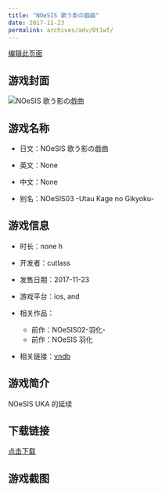 ```yaml
---
title: "NOeSIS 歌う影の戯曲"
date: 2017-11-23
permalink: archives/adv/0t1wf/
---
```

[编辑此页面](https://github.com/ACG-3/ADV3-source/blob/main/source/_posts/NOeSIS%20%E6%AD%8C%E3%81%86%E5%BD%B1%E3%81%AE%E6%88%AF%E6%9B%B2.md)

## 游戏封面

![NOeSIS 歌う影の戯曲](https://pan.timero.xyz/d/onedrive/img_lib_001/NOeSIS%20%E6%AD%8C%E3%81%86%E5%BD%B1%E3%81%AE%E6%88%AF%E6%9B%B2_cover.avif)


## 游戏名称

- 日文：NOeSIS 歌う影の戯曲
- 英文：None
- 中文：None

- 别名：NOeSIS03 -Utau Kage no Gikyoku-


## 游戏信息

- 时长：none h
- 开发者：cutlass
- 发售日期：2017-11-23
- 游戏平台：ios, and
- 相关作品：
   - 前作：NOeSIS02-羽化-
   - 前作：NOeSIS 羽化

- 相关链接：[vndb](https://vndb.org/v14143)


## 游戏简介

NOeSIS UKA 的延续


## 下载链接

[点击下载](https://pan.timero.xyz/onedrive/adv_lib_001/NOeSIS%20%E6%AD%8C%E3%81%86%E5%BD%B1%E3%81%AE%E6%88%AF%E6%9B%B2)


## 游戏截图


